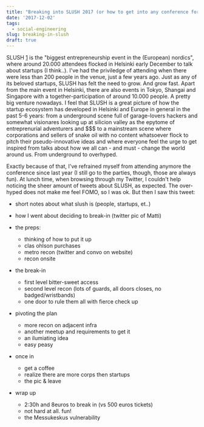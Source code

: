 ```yaml
---
title: "Breaking into SLUSH 2017 (or how to get into any conference for free)"
date: '2017-12-02'
tags:
  - social-engineering
slug: breaking-in-slush
draft: true
---
```


SLUSH [1](https://slush.org) is the "biggest entrepreneurship event in the
(European) 
nordics", where around 20.000 attendees flocked in Helsinki early December to
talk about startups (I think..). I've had the priviledge of attending
when there were less than 200 people in the venue, just a few years ago. Just as
any of its beloved startups, SLUSH has felt the need to grow. And  grow fast.
Apart from the main event in Helsinki, there are also events in Tokyo, Shangai
and Singapore with a together-participation of around 10.000 people. A pretty
big venture nowadays. I feel that SLUSH is a great picture of how the startup ecosystem 
has developed in Helsinki and Europe in general in the past 5-6 years: from a
underground scene full of garage-lovers hackers and somewhat visionares looking up
at silicion valley as the epytome of entreprenurial adventurers and $$$ to a
mainstream scene where corporations and sellers of snake oil with no content
whatsoever flock to pitch their pseudo-innovative ideas and where everyone feel
the urge to get inspired from talks about how we all can - and must - change the
world around us. From underground to overhyped.

Exactly because of that, I've refrained myself from attending anymore the
conference since last year (I still go to the parties, though, those are always
fun). At lunch time, when  browsing through my Twitter, I couldn't help 
noticing the sheer amount of tweets about SLUSH, as expected. The over-hyped 
does not make me feel FOMO, so I was ok. But then I saw this tweet:


- short notes about what slush is (people, startups, et..)
- how I went about deciding to break-in (twitter pic of Matti)
- the preps:
	- thinking of how to put it up
	- clas ohlson purchases
	- metro recon (twitter and convo on website)
	- recon onsite

- the break-in
	- first level bitter-sweet access
	- second level recon (lots of guards, all doors closes, no badged/wristbands)
	- one door to rule them all with fierce check up

- pivoting the plan
	- more recon on adjacent infra
	- another meetup and requirements to get it
	- an ilumiating idea
	- easy peasy

- once in
	- get a coffee
	- realize there are more corps then startups
	- the pic & leave

- wrap up
	- 2:30h and 8euros to break in (vs 500 euros tickets)
	- not hard at all. fun!
	- the Messukeskus vulnerability
